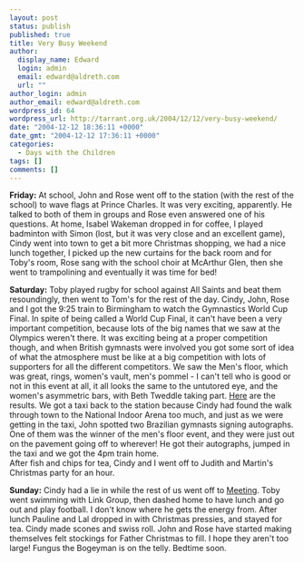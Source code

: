 ```yaml
---
layout: post
status: publish
published: true
title: Very Busy Weekend
author:
  display_name: Edward
  login: admin
  email: edward@aldreth.com
  url: ""
author_login: admin
author_email: edward@aldreth.com
wordpress_id: 64
wordpress_url: http://tarrant.org.uk/2004/12/12/very-busy-weekend/
date: "2004-12-12 18:36:11 +0000"
date_gmt: "2004-12-12 17:36:11 +0000"
categories:
  - Days with the Children
tags: []
comments: []
---
```


**Friday:** At school, John and Rose went off to the station (with the
rest of the school) to wave flags at Prince Charles. It was very
exciting, apparently. He talked to both of them in groups and Rose even
answered one of his questions. At home, Isabel Wakeman dropped in for
coffee, I played badminton with Simon (lost, but it was very close and
an excellent game), Cindy went into town to get a bit more Christmas
shopping, we had a nice lunch together, I picked up the new curtains for
the back room and for Toby\'s room, Rose sang with the school choir at
McArthur Glen, then she went to trampolining and eventually it was time
for bed!

**Saturday:** Toby played rugby for school against All Saints and beat
them resoundingly, then went to Tom\'s for the rest of the day. Cindy,
John, Rose and I got the 9:25 train to Birmingham to watch the
Gymnastics World Cup Final. In spite of being called a World Cup Final,
it can\'t have been a very important competition, because lots of the
big names that we saw at the Olympics weren\'t there. It was exciting
being at a proper competition though, and when British gymnasts were
involved you got some sort of idea of what the atmosphere must be like
at a big competition with lots of supporters for all the different
competitors. We saw the Men\'s floor, which was great, rings, women\'s
vault, men\'s pommel - I can\'t tell who is good or not in this event at
all, it all looks the same to the untutored eye, and the women\'s
asymmetric bars, with Beth Tweddle taking part. [Here][1] are the
results. We got a taxi back to the station because Cindy had found the
walk through town to the National Indoor Arena too much, and just as we
were getting in the taxi, John spotted two Brazilian gymnasts signing
autographs. One of them was the winner of the men\'s floor event, and
they were just out on the pavement going off to wherever! He got their
autographs, jumped in the taxi and we got the 4pm train home.  
 After fish and chips for tea, Cindy and I went off to Judith and
Martin\'s Christmas party for an hour.

**Sunday:** Cindy had a lie in while the rest of us went off to
[Meeting][2]. Toby went swimming with Link Group, then dashed home to
have lunch and go out and play football. I don\'t know where he gets the
energy from. After lunch Pauline and Lal dropped in with Christmas
pressies, and stayed for tea. Cindy made scones and swiss roll. John and
Rose have started making themselves felt stockings for Father Christmas
to fill. I hope they aren\'t too large! Fungus the Bogeyman is on the
telly. Bedtime soon.



[1]: https://www.british-gymnastics.org/cms/publish/article_764.shtml
[2]: https://www.yorkquakers.org.uk

